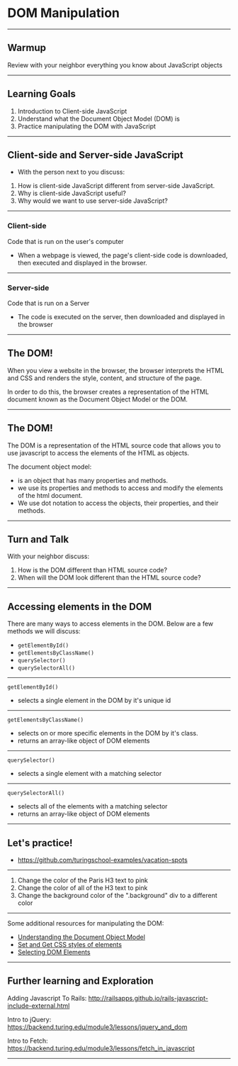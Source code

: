 # DOM Manipulation

---

## Warmup

Review with your neighbor everything you know about JavaScript objects

---

## Learning Goals

1. Introduction to Client-side JavaScript
2. Understand what the Document Object Model (DOM) is
3. Practice manipulating the DOM with JavaScript

---

## Client-side and Server-side JavaScript

- With the person next to you discuss:
1. How is client-side JavaScript different from server-side JavaScript.
2. Why is client-side JavaScript useful?
3. Why would we want to use server-side JavaScript?

---

### Client-side
Code that is run on the user's computer
  - When a webpage is viewed, the page's client-side code is downloaded, then executed and displayed in the browser.

---

### Server-side
Code that is run on a Server
  - The code is executed on the server, then downloaded and displayed in the browser

---

## The DOM!

When you view a website in the browser, the browser interprets the HTML and CSS and renders the style, content, and structure of the page.

In order to do this, the browser creates a representation of the HTML document known as the Document Object Model or the DOM.

---

## The DOM!
The DOM is a representation of the HTML source code that allows you to use javascript to access the elements of the HTML as objects.

The document object model:
- is an object that has many properties and methods.
- we use its properties and methods to access and modify the elements of the html document.
- We use dot notation to access the objects, their properties, and their methods.

---

## Turn and Talk
With your neighbor discuss:
1. How is the DOM different than HTML source code?
2. When will the DOM look different than the HTML source code?

---

## Accessing elements in the DOM

There are many ways to access elements in the DOM. Below are a few methods we will discuss:


- `getElementById()`
- `getElementsByClassName()`
- `querySelector()`
- `querySelectorAll()`

---

`getElementById()`

- selects a single element in the DOM by it's unique id

---

`getElementsByClassName()`

- selects on or more specific elements in the DOM by it's class.
- returns an array-like object of DOM elements

---

`querySelector()`

- selects a single element with a matching selector

---

`querySelectorAll()`

- selects all of the elements with a matching selector
- returns an array-like object of DOM elements

---

## Let's practice!
  - https://github.com/turingschool-examples/vacation-spots

---

  1. Change the color of the Paris H3 text to pink
  2. Change the color of all of the H3 text to pink
  3. Change the background color of the ".background" div to a different color

---

Some additional resources for manipulating the DOM:
- [Understanding the Document Object Model](https://www.digitalocean.com/community/tutorial_series/understanding-the-dom-document-object-model)
- [Set and Get CSS styles of elements](https://plainjs.com/javascript/styles/set-and-get-css-styles-of-elements-53/)
- [Selecting DOM Elements](https://plainjs.com/javascript/selecting/)

---

## Further learning and Exploration

Adding Javascript To Rails:
http://railsapps.github.io/rails-javascript-include-external.html

Intro to jQuery:
https://backend.turing.edu/module3/lessons/jquery_and_dom

Intro to Fetch:
https://backend.turing.edu/module3/lessons/fetch_in_javascript

---
